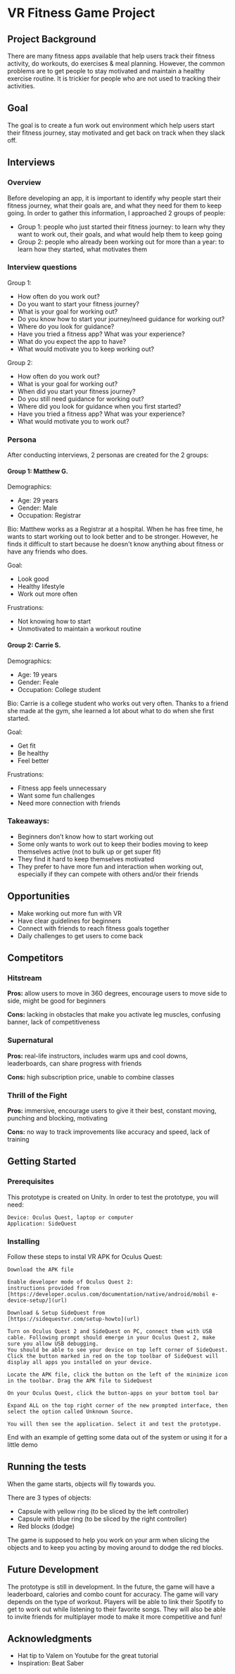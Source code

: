 # VR Fitness Game Project

## Project Background
There are many fitness apps available that help users track their fitness activity, do workouts, do exercises & meal planning. However, the common problems are to get people to stay motivated and maintain a healthy exercise routine. It is trickier for people who are not used to tracking their activities. 

## Goal
The goal is to create a fun work out environment which help users start their fitness journey, stay motivated and get back on track when they slack off.

## Interviews
### Overview
Before developing an app, it is important to identify why people start their fitness journey, what their goals are, and what they need for them to keep going. In order to gather this information, I approached 2 groups of people:

- Group 1: people who just started their fitness journey: to learn why they want to work out, their goals, and what would help them to keep going
- Group 2: people who already been working out for more than a year: to learn how they started, what motivates them

### Interview questions
Group 1:
* How often do you work out?
* Do you want to start your fitness journey?
* What is your goal for working out?
* Do you know how to start your journey/need guidance for working out?
* Where do you look for guidance?
* Have you tried a fitness app? What was your experience?
* What do you expect the app to have?
* What would motivate you to keep working out?

Group 2:
- How often do you work out?
- What is your goal for working out?
- When did you start your fitness journey?
- Do you still need guidance for working out?
- Where did you look for guidance when you first started?
- Have you tried a fitness app? What was your experience?
- What would motivate you to work out?

### Persona
After conducting interviews, 2 personas are created for the 2 groups:

#### Group 1: Matthew G.

Demographics:
 - Age:	29 years
 - Gender:	Male
 - Occupation:	Registrar

Bio: Matthew works as a Registrar at a hospital. When he has free time, he wants to start working out to look better and to be stronger. However, he finds it difficult to start because he doesn't know anything about fitness or have any friends who does.

Goal:
 - Look good
 - Healthy lifestyle
 - Work out more often

Frustrations:
 - Not knowing how to start
 - Unmotivated to maintain a workout routine


#### Group 2: Carrie S.

Demographics:
 - Age:	19 years
 - Gender:	Feale
 - Occupation:	College student

Bio: Carrie is a college student who works out very often. Thanks to a friend she made at the gym, she learned a lot about what to do when she first started.

Goal:
 - Get fit
 - Be healthy
 - Feel better

Frustrations:
 - Fitness app feels unnecessary
- Want some fun challenges
- Need more connection with friends

### Takeaways:
- Beginners don’t know how to start working out
- Some only wants to work out to keep their bodies moving to keep themselves active (not to bulk up or get super fit)
- They find it hard to keep themselves motivated
- They prefer to have more fun and interaction when working out, especially if they can compete with others and/or their friends

## Opportunities 
- Make working out more fun with VR
- Have clear guidelines for beginners
- Connect with friends to reach fitness goals together
- Daily challenges to get users to come back

## Competitors
### Hitstream
**Pros:** allow users to move in 360 degrees, encourage users to move side to side, might be good for beginners

**Cons:** lacking in obstacles that make you activate leg muscles, confusing banner, lack of competitiveness

### Supernatural
**Pros:** real-life instructors, includes warm ups and cool downs, leaderboards, can share progress with friends

**Cons:** high subscription price, unable to combine classes

### Thrill of the Fight
**Pros:** immersive, encourage users to give it their best, constant moving, punching and blocking, motivating

**Cons:** no way to track improvements like accuracy and speed, lack of training


## Getting Started

### Prerequisites

This prototype is created on Unity. In order to test the prototype, you will need:

```
Device: Oculus Quest, laptop or computer
Application: SideQuest
```

### Installing

Follow these steps to instal VR APK for Oculus Quest:

```
Download the APK file
```
```
Enable developer mode of Oculus Quest 2:
instructions provided from [https://developer.oculus.com/documentation/native/android/mobil e-device-setup/](url)
```
```
Download & Setup SideQuest from
[https://sidequestvr.com/setup-howto](url)
```
```
Turn on Oculus Quest 2 and SideQuest on PC, connect them with USB cable. Following prompt should emerge in your Oculus Quest 2, make sure you allow USB debugging.
You should be able to see your device on top left corner of SideQuest. Click the button marked in red on the top toolbar of SideQuest will display all apps you installed on your device.
```
```
Locate the APK file, click the button on the left of the minimize icon in the toolbar. Drag the APK file to SideQuest
```
```
On your Oculus Quest, click the button-apps on your bottom tool bar
```
```
Expand ALL on the top right corner of the new prompted interface, then select the option called Unknown Source.
```
```
You will then see the application. Select it and test the prototype.
```


End with an example of getting some data out of the system or using it for a little demo

## Running the tests

When the game starts, objects will fly towards you. 

There are 3 types of objects:
- Capsule with yellow ring (to be sliced by the left controller)
- Capsule with blue ring (to be sliced by the right controller)
- Red blocks (dodge)

The game is supposed to help you work on your arm when slicing the objects and to keep you acting by moving around to dodge the red blocks.

## Future Development

The prototype is still in development. In the future, the game will have a leaderboard, calories and combo count for accuracy. The game will vary depends on the type of workout. Players will be able to link their Spotify to get to work out while listening to their favorite songs. They will also be able to invite friends for multiplayer mode to make it more competitive and fun!

## Acknowledgments

* Hat tip to Valem on Youtube for the great tutorial 
* Inspiration: Beat Saber
